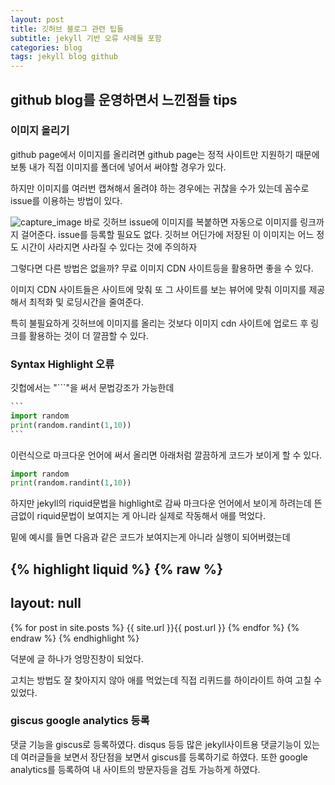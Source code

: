 ```yaml
---
layout: post
title: 깃허브 블로그 관련 팁들
subtitle: jekyll 기반 오류 사례들 포함
categories: blog
tags: jekyll blog github
---
```


## github blog를 운영하면서 느낀점들 tips

### 이미지 올리기
github page에서 이미지를 올리려면 github page는 정적 사이트만 지원하기 때문에 보통 내가 직접 이미지를 폴더에 넣어서 써야할 경우가 있다.

하지만 이미지를 여러번 캡쳐해서 올려야 하는 경우에는 귀찮을 수가 있는데 꼼수로 issue를 이용하는 방법이 있다.

![capture_image](https://elliethe.sirv.com/Images/issue%EC%9D%B4%EB%AF%B8%EC%A7%80.PNG)
바로 깃허브 issue에 이미지를 복붙하면 자동으로 이미지를 링크까지 걸어준다. issue를 등록할 필요도 없다. 깃허브 어딘가에 저장된 이 이미지는 어느 정도 시간이 사라지면 사라질 수 있다는 것에 주의하자

그렇다면 다른 방법은 없을까? 무료 이미지 CDN 사이트등을 활용하면 좋을 수 있다.

이미지 CDN 사이트들은 사이트에 맞춰 또 그 사이트를 보는 뷰어에 맞춰 이미지를 제공해서 최적화 및 로딩시간을 줄여준다.

특히 불필요하게 깃허브에 이미지를 올리는 것보다 이미지 cdn 사이트에 업로드 후 링크를 활용하는 것이 더 깔끔할 수 있다.


### Syntax Highlight 오류
깃헙에서는 "```"을 써서 문법강조가 가능한데

````python
```
import random
print(random.randint(1,10))
```
````

이런식으로 마크다운 언어에 써서 올리면 아래처럼 깔끔하게 코드가 보이게 할 수 있다.
```python
import random
print(random.randint(1,10))
```

하지만 jekyll의 riquid문법을 highlight로 감싸 마크다운 언어에서 보이게 하려는데
뜬금없이 riquid문법이 보여지는 게 아니라 실제로 작동해서 애를 먹었다.

밑에 예시를 들면 다음과 같은 코드가 보여지는게 아니라 실행이 되어버렸는데

{% highlight liquid %}
{% raw %}
---
layout: null
---
  {% for post in site.posts %}
    <url>
      <loc>{{ site.url }}{{ post.url }}</loc>
    </url>
  {% endfor %}
</urlset>
{% endraw %}
{% endhighlight %}

덕분에 글 하나가 엉망진창이 되었다.

고치는 방법도 잘 찾아지지 않아 애를 먹었는데
직접 리퀴드를 하이라이트 하여 고칠 수 있었다.


### giscus google analytics 등록
댓글 기능을 giscus로 등록하였다. disqus 등등 많은 jekyll사이트용 댓글기능이 있는데 여러글들을 보면서 장단점을 보면서 giscus를 등록하기로 하였다.
또한 google analytics를 등록하여 내 사이트의 방문자등을 검토 가능하게 하였다.


